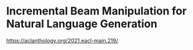# Incremental Beam Manipulation for Natural Language Generation

https://aclanthology.org/2021.eacl-main.219/